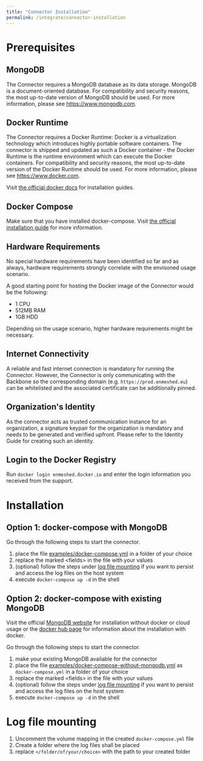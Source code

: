 ```yaml
---
title: "Connector Installation"
permalink: /integrate/connector-installation
---
```


# Prerequisites

## MongoDB

The Connector requires a MongoDB database as its data storage. MongoDB is a document-oriented database. For compatibility and security reasons, the most up-to-date version of MongoDB should be used.
For more information, please see <https://www.mongodb.com>.

## Docker Runtime

The Connector requires a Docker Runtime: Docker is a virtualization technology which introduces highly portable software containers. The connector is shipped and updated as such a Docker container - the Docker Runtime is the runtime environment which can execute the Docker containers. For compatibility and security reasons, the most up-to-date version of the Docker Runtime should be used.
For more information, please see <https://www.docker.com>.

Visit [the official docker docs](https://docs.docker.com/get-docker/) for installation guides.

## Docker Compose

Make sure that you have installed docker-compose. Visit [the official installation guide](https://docs.docker.com/compose/install/) for more information.

## Hardware Requirements

No special hardware requirements have been identified so far and as always, hardware requirements strongly correlate with the envisoned usage scenario.

A good starting point for hosting the Docker image of the Connector would be the following:

-   1 CPU
-   512MB RAM
-   1GB HDD

Depending on the usage scenario, higher hardware requirements might be necessary.

## Internet Connectivity

A reliable and fast internet connection is mandatory for running the Connector. However, the Connector is only communicating with the Backbone so the corresponding domain (e.g. `https://prod.enmeshed.eu`) can be whitelisted and the associated certificate can be additionally pinned.

## Organization's Identity

As the connector acts as trusted communication instance for an organization, a signature keypair for the organization is mandatory and needs to be generated and verified upfront. Please refer to the Identity Guide for creating such an identity.

## Login to the Docker Registry

Run `docker login enmeshed.docker.io` and enter the login information you received from the support.

# Installation

## Option 1: docker-compose with MongoDB

Go through the following steps to start the connector.

1. place the file [examples/docker-compose.yml](https://raw.githubusercontent.com/nmshd/nmshd.github.io/main/_docs_integrate/examples/docker-compose.yml) in a folder of your choice
2. replace the marked \<fields\> in the file with your values
3. (optional) follow the steps under [log file mounting](#log-file-mounting) if you want to persist and access the log files on the host system
4. execute `docker-compose up -d` in the shell

## Option 2: docker-compose with existing MongoDB

Visit the official [MongoDB website](https://www.mongodb.com/) for installation without docker or cloud usage or the [docker hub page](https://hub.docker.com/_/mongo) for information about the installation with docker.

Go through the following steps to start the connector.

1. make your existing MongoDB available for the connector
2. place the file [examples/docker-compose-without-mongodb.yml](https://raw.githubusercontent.com/nmshd/nmshd.github.io/main/_docs_integrate/examples/docker-compose-without-mongodb.yml) as `docker-compose.yml` in a folder of your choice
3. replace the marked \<fields\> in the file with your values
4. (optional) follow the steps under [log file mounting](#log-file-mounting) if you want to persist and access the log files on the host system
5. execute `docker-compose up -d` in the shell

# Log file mounting

1. Uncomment the volume mapping in the created `docker-compose.yml` file
2. Create a folder where the log files shall be placed
3. replace `</folder/of/your/choice>` with the path to your created folder
